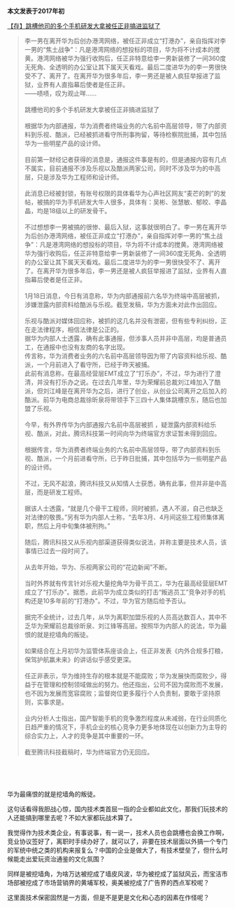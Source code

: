 <p data-pid="-xPzAH-N"><b>本文发表于2017年初</b></p><p data-pid="cHz3jA78"><a href="http://link.zhihu.com/?target=https%3A//www.douban.com/note/602917666/" class=" wrap external" target="_blank" rel="nofollow noreferrer">【存】跳槽他司的多个手机研发大拿被任正非搞进监狱了</a></p><blockquote data-pid="FjQrNq6d">李一男在离开华为后创办港湾网络，被任正非成立“打港办”，亲自指挥对李一男的“焦土战争”：凡是港湾网络的想投标的项目，华为将不计成本的搅黄。港湾网络被华为强行收购后，任正非特意给李一男新装修了一间360度无死角、全透明的办公室让其下属天天看戏。最后二度进华为的李一男很快受不了、离开了。在离开华为很多年后，李一男还是被人疯狂举报进了监狱，业界有人直指幕后使者是任正非。<br>——啧啧，叹为观止咩……<br><br>跳槽他司的多个手机研发大拿被任正非搞进监狱了<br><br>根据华为内部通报，华为消费者终端业务的六名前中高层领导，带了内部资料到乐视、酷派，已经被抓进看守所刑事拘留，等待检察院批捕，其中包括华为一些明星产品的设计师。<br><br>目前第一财经记者获得的消息是，通报这件事是有的，但是通报内容有几点不属实，目前通报不涉及乐视以及酷派两家公司，同时不涉及华为的中高层，只是涉及华为工程师和设计师。<br><br>此消息已经被封锁，有账号权限的具体看华为心声社区网友“麦芒的刺”的发帖，被搞的华为手机研发大牛人很多，具体有：吴彬、张慧敏、郁皎、李晶晶，均是18级以上的研发骨干。<br><br>不过想想李一男被搞的很惨、最后入狱，这事就很明白了。李一男在离开华为后创办港湾网络，被任正非成立“打港办”，亲自指挥对李一男的“焦土战争”：凡是港湾网络的想投标的项目，华为将不计成本的搅黄。港湾网络被华为强行收购后，任正非特意给李一男新装修了一间360度无死角、全透明的办公室让其下属天天看戏。最后二度进华为的李一男很快受不了、离开了。在离开华为很多年后，李一男还是被人疯狂举报进了监狱，业界有人直指幕后使者是任正非。<br><br>1月18日消息，今日有消息称，华为内部通报前六名华为终端中高层被抓，涉嫌泄露内部资料给酷派与乐视。截至发稿，华为方面未对此作出回应。<br><br>乐视与酷派对媒体回应称，被抓的这几名并没有泄密，但有些专利纠纷，正在走法律程序，相信法律是公正的。<br>据华为内部人士透露，确有此事通报，但涉事人员并非中高层，均是普通员工，在通报中也没有友商的名字出现。<br>传言称，华为消费者业务的六名前中高层领导因为带了内容资料给乐视、酷派，一个月前进入了看守所，已经于昨天被捕。<br>此前有消息称，在最高经营层EMT成立了“打乐办”，不过，华为进行了澄清，并没有打乐办之说。在过去几年里，华为荣耀前总裁刘江峰加入了酷派，但刘江峰是在离开华为之后，进行了创业，从创业公司离开之后加入的酷派。前华为电商总裁徐昕泉将带领手下三四十人集体跳槽京东，随后也加盟了乐视。<br><br>    今早，有外界传华为内部通报六名前中高层被抓 ，疑泄露内部资料给乐视、酷派，对此，腾讯科技第一时间向华为终端官方求证暂未得到回应。<br><br>    根据传言，华为消费者终端业务的六名前中高层领导，带了内部资料到乐视、酷派，一个月前进看守所，已于昨日批捕，其中包括华为一些明星产品的设计师。<br><br>    不过，无风不起浪，腾讯科技又从知情人士获悉，确有此事，但并非是中高层，而是研发工程师。<br><br>    据该人士透露，“就是几个骨干工程师，同时被抓，遇人不淑，自己也缺乏对法律的敬畏。”另有华为内部人士称，“去年3月、4月间这些工程师集体离职，然后上月中旬集体被刑拘。”<br><br>    随后，腾讯科技又从乐视内部渠道获得类似说法，并称主要是技术人员，该事情已过去一段时间了。<br><br>    从去年开始，华为、乐视两家公司的“花边新闻”不断。<br><br>    当时外界就有传言针对乐视大量挖角华为骨干员工，华为在最高经营层EMT成立了“打乐办”。据悉，此前华为成立类似的打击“叛逃员工”竞争对手的机构还是10多年前的“打港办”。不过，华为官方随后给予否认。<br><br>    据完不全统计，过去几年，从华为离职加盟乐视的人员高达数百人，其中不乏华为荣耀前总裁徐昕泉、刘江锋等高层。按照华为内部人的说法，华为最恨的就是挖墙角的叛徒。<br><br>    如果结合在上月初华为监管体系座谈会上，任正非发表《内外合规多打粮，保驾护航赢未来》的讲话似乎感受更深。<br><br>    任正非表示，华为维持生存的根本就是不能腐败；华为发展快而腐败少，得益于在管理和控制领域做出的努力。他还指出，公司不因为腐败而不发展，也不因为发展而宽容腐败；监督岗位更多履行个人负责制，要敢于坚持原则，实事求是。<br><br>    业内分析人士指出，国产智能手机的竞争激烈程度从未减弱，在行业同质化日趋严重的情况下，手机企业的核心竞争力更多地体现在以创新力为主导的综合实力上，人才的竞争是其中重要的一环。<br><br>    截至腾讯科技截稿时，华为终端官方仍无回应。</blockquote><p><br></p><p><br></p><p data-pid="djYiDYtY">华为最痛恨的就是挖墙角的叛徒。</p><p data-pid="TtlZ5gX5">这句话看得我胆战心惊，国内技术类首屈一指的企业都如此文化，那我们玩技术的人还能搞到哪里去呢？不如大家都玩战术算了。</p><p data-pid="ZtopnAnX">我觉得作为技术类企业，有事说事，有一说一，技术人员也会跳槽也会换工作啊，竞业协议签好了，离职时手续办好了，就可以了，非要在技术层面以外搞一个专门的军统中统之类的机构来报复么？中国的企业是做大了，有技术壁垒了，但什么时候能走出爱玩资治通鉴的文化氛围？</p><p data-pid="Cp98MDRs">同样是被挖墙角，为啥万达被挖成了墙皮风波，华为被挖成了监狱风云，而宝洁市场部被挖成了市场营销界的黄埔军校，奥美被挖成了广告界的西点军校呢？</p><p data-pid="6PGJslGI">这里面技术保密固然是一方面，但是不是更是文化和心态的因素在作怪呢？</p>